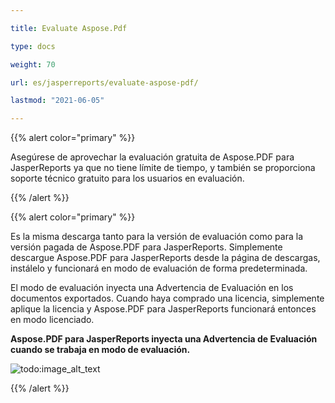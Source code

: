 ```yaml
---

title: Evaluate Aspose.Pdf 

type: docs

weight: 70

url: es/jasperreports/evaluate-aspose-pdf/

lastmod: "2021-06-05"

---
```




{{% alert color="primary" %}}



Asegúrese de aprovechar la evaluación gratuita de Aspose.PDF para JasperReports ya que no tiene límite de tiempo, y también se proporciona soporte técnico gratuito para los usuarios en evaluación.



{{% /alert %}}



{{% alert color="primary" %}}



Es la misma descarga tanto para la versión de evaluación como para la versión pagada de Aspose.PDF para JasperReports. Simplemente descargue Aspose.PDF para JasperReports desde la página de descargas, instálelo y funcionará en modo de evaluación de forma predeterminada.



El modo de evaluación inyecta una Advertencia de Evaluación en los documentos exportados. Cuando haya comprado una licencia, simplemente aplique la licencia y Aspose.PDF para JasperReports funcionará entonces en modo licenciado.



**Aspose.PDF para JasperReports inyecta una Advertencia de Evaluación cuando se trabaja en modo de evaluación.**





![todo:image_alt_text](evaluate-aspose-pdf_1.png)



{{% /alert %}}